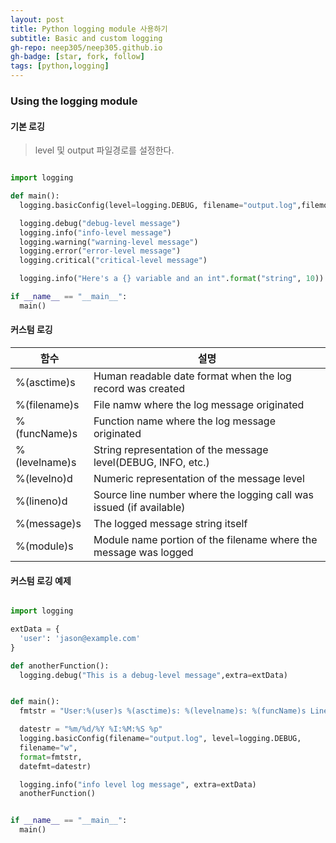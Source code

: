 ```yaml
---
layout: post
title: Python logging module 사용하기
subtitle: Basic and custom logging
gh-repo: neep305/neep305.github.io
gh-badge: [star, fork, follow]
tags: [python,logging]
---
```


### Using the logging module

#### 기본 로깅 
> level 및 output 파일경로를 설정한다.

```python

import logging

def main():
  logging.basicConfig(level=logging.DEBUG, filename="output.log",filemode="w")

  logging.debug("debug-level message")
  logging.info("info-level message")
  logging.warning("warning-level message")
  logging.error("error-level message")
  logging.critical("critical-level message")

  logging.info("Here's a {} variable and an int".format("string", 10))

if __name__ == "__main__":
  main()
```

#### 커스텀 로깅

|함수|설명|
|-|-|
|%(asctime)s| Human readable date format when the log record was created|
|%(filename)s| File namw where the log message originated|
|%(funcName)s| Function name where the log message originated|
|%(levelname)s| String representation of the message level(DEBUG, INFO, etc.)
|%(levelno)d| Numeric representation of the message level|
|%(lineno)d| Source line number where the logging call was issued (if available)|
|%(message)s| The logged message string itself|
|%(module)s| Module name portion of the filename where the message was logged|


#### 커스텀 로깅 예제
```python

import logging

extData = {
  'user': 'jason@example.com'
}

def anotherFunction():
  logging.debug("This is a debug-level message",extra=extData)


def main():
  fmtstr = "User:%(user)s %(asctime)s: %(levelname)s: %(funcName)s Line:%(lineno)d %(message)s"

  datestr = "%m/%d/%Y %I:%M:%S %p"
  logging.basicConfig(filename="output.log", level=logging.DEBUG,
  filename="w",
  format=fmtstr,
  datefmt=datestr)

  logging.info("info level log message", extra=extData)
  anotherFunction()


if __name__ == "__main__":
  main()
```
